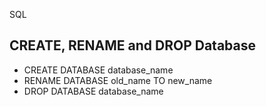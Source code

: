 SQL

## CREATE, RENAME and DROP Database
  - CREATE DATABASE database_name
  - RENAME DATABASE old_name TO new_name
  - DROP DATABASE database_name
